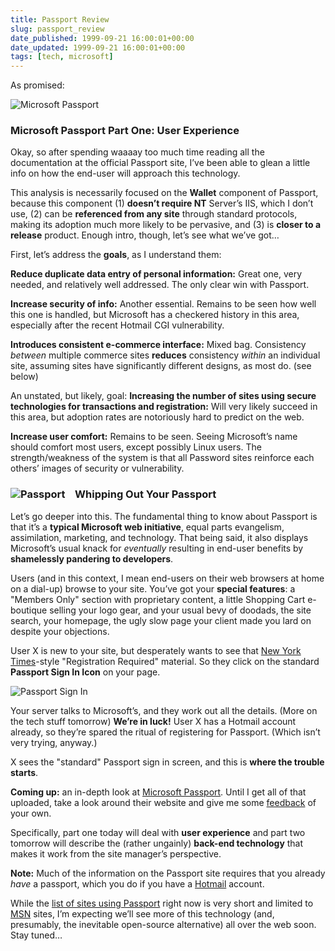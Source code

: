 ```yaml
---
title: Passport Review
slug: passport_review
date_published: 1999-09-21 16:00:01+00:00
date_updated: 1999-09-21 16:00:01+00:00
tags: [tech, microsoft]
---
```

As promised:

![Microsoft Passport](/images/mspass.gif)

### Microsoft Passport Part One: User Experience

Okay, so after spending waaaay too much time reading all the documentation at the official Passport site, I’ve been able to glean a little info on how the end-user will approach this technology.

This analysis is necessarily focused on the **Wallet** component of Passport, because this component (1) **doesn’t require NT** Server’s IIS, which I don’t use, (2) can be **referenced from any site** through standard protocols, making its adoption much more likely to be pervasive, and (3) is **closer to a release** product. Enough intro, though, let’s see what we’ve got…

First, let’s address the **goals**, as I understand them:

**Reduce duplicate data entry of personal information:** Great one, very needed, and relatively well addressed. The only clear win with Passport.

**Increase security of info:** Another essential. Remains to be seen how well this one is handled, but Microsoft has a checkered history in this area, especially after the recent Hotmail CGI vulnerability.

**Introduces consistent e-commerce interface:** Mixed bag. Consistency *between* multiple commerce sites **reduces** consistency *within* an individual site, assuming sites have significantly different designs, as most do. (see below)

An unstated, but likely, goal: **Increasing the number of sites using secure technologies for transactions and registration:** Will very likely succeed in this area, but adoption rates are notoriously hard to predict on the web.

**Increase user comfort:** Remains to be seen. Seeing Microsoft’s name should comfort most users, except possibly Linux users. The strength/weakness of the system is that all Password sites reinforce each others’ images of security or vulnerability.

### ![Passport](/images/passport.gif)    Whipping Out Your Passport

Let’s go deeper into this. The fundamental thing to know about Passport is that it’s a **typical Microsoft web initiative**, equal parts evangelism, assimilation, marketing, and technology. That being said, it also displays Microsoft’s usual knack for *eventually* resulting in end-user benefits by **shamelessly pandering to developers**.

Users (and in this context, I mean end-users on their web browsers at home on a dial-up) browse to your site. You’ve got your **special features**: a "Members Only" section with proprietary content, a little Shopping Cart e-boutique selling your logo gear, and your usual bevy of doodads, the site search, your homepage, the ugly slow page your client made you lard on despite your objections.

User X is new to your site, but desperately wants to see that [New York Times](http://www.nytimes.com)-style "Registration Required" material. So they click on the standard **Passport Sign In Icon** on your page.

![Passport Sign In](/images/passsignin.gif)

Your server talks to Microsoft’s, and they work out all the details. (More on the tech stuff tomorrow) **We’re in luck!** User X has a Hotmail account already, so they’re spared the ritual of registering for Passport. (Which isn’t very trying, anyway.)

X sees the "standard" Passport sign in screen, and this is **where the trouble starts**.

**Coming up:** an in-depth look at [Microsoft Passport](http://www.passport.com). Until I get all of that uploaded, take a look around their website and give me some [feedback](mailto:anil@dashes.com) of your own.

Specifically, part one today will deal with **user experience** and part two tomorrow will describe the (rather ungainly) **back-end technology** that makes it work from the site manager’s perspective.

**Note:** Much of the information on the Passport site requires that you already *have* a passport, which you do if you have a [Hotmail](http://www.hotmail.com) account.

While the [list of sites using Passport](http://www.passport.com/directory.asp) right now is very short and limited to [MSN](http://www.msn.com) sites, I’m expecting we’ll see more of this technology (and, presumably, the inevitable open-source alternative) all over the web soon. Stay tuned…
